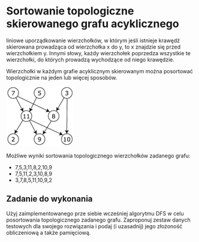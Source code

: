 # Sortowanie topologiczne skierowanego grafu acyklicznego 

liniowe uporządkowanie wierzchołków, w którym jeśli istnieje krawędź skierowana prowadząca od wierzchołka x do y, to  x znajdzie się przed wierzchołkiem y.
Innymi słowy, każdy wierzchołek poprzedza wszystkie te wierzchołki, do których prowadzą wychodzące od niego krawędzie.

Wierzchołki w każdym grafie acyklicznym skierowanym można posortować topologicznie na jeden lub więcej sposobów.

![](https://github.com/Book-Shelf/AiDS/blob/main/Lab5/180px-Directed_acyclic_graph.png)

Możliwe wyniki sortowania topologicznego wierzchołków zadanego grafu:
+ 7,5,3,11,8,2,10,9
+ 7,5,11,2,3,10,8,9
+ 3,7,8,5,11,10,9,2

## Zadanie do wykonania
Użyj zaimplementowanego prze siebie wcześniej algorytmu DFS w celu posortowania topologicznego zadanego grafu.
Zaproponuj zestaw danych testowych dla swojego rozwiązania i podaj (i uzasadnij) jego złożoność obliczeniową a także pamięciową.
